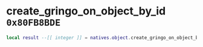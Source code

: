 # create_gringo_on_object_by_id `0x80FB8BDE`

```lua
local result --[[ integer ]] = natives.object.create_gringo_on_object_by_id(_unk0 --[[ integer ]], _unk1 --[[ integer ]], _unk2 --[[ integer ]], _unk3 --[[ integer ]], _unk4 --[[ integer ]], _unk5 --[[ integer ]], _unk6 --[[ integer ]], _unk7 --[[ integer ]], _unk8 --[[ integer ]])
```
